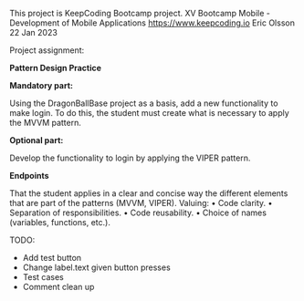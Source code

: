 This project is KeepCoding Bootcamp project.
XV Bootcamp Mobile - Development of Mobile Applications
https://www.keepcoding.io
Eric Olsson
22 Jan 2023

Project assignment: 

**Pattern Design Practice**

**Mandatory part:**

Using the DragonBallBase project as a basis, add a new functionality to make login. To do this, the student must create what is necessary to apply the MVVM pattern.

**Optional part:**

Develop the functionality to login by applying the VIPER pattern.

**Endpoints**

That the student applies in a clear and concise way the different elements that are part of the patterns (MVVM, VIPER). Valuing:
• Code clarity.
• Separation of responsibilities.
• Code reusability.
• Choice of names (variables, functions, etc.).

TODO:
- Add test button
- Change label.text given button presses
- Test cases
- Comment clean up
